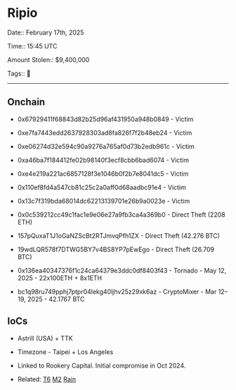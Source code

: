 # Ripio

Date:: February 17th, 2025

Time:: 15:45 UTC

Amount Stolen:: $9,400,000

Tags:: 🔐

---



## Onchain

- 0x67929411f68843d82b25d96af431950a948b0849 - Victim
- 0xe7fa7443edd2637928303ad8fa826f7f2b48eb24 - Victim
- 0xe06274d32e594c90a9276a765af0d73b2edb961c - Victim
- 0xa46ba7f184412fe02b98140f3ecf8cbb6bad6074 - Victim
- 0xe4e219a221ac6857128f3e1046b0f2b7e8041dc5 - Victim
- 0x110ef8fd4a547cb81c25c2a0aff0d68aadbc91e4 - Victim
- 0x13c7f319bda68014dc62213139701e26b9a0023e - Victim

- 0x0c539212cc49c1fac1e9e06e27a9fb3ca4a369b0 - Direct Theft (2208 ETH)
- 157pQuxaT1J1oGaNZScBt2RTJmvqPfh1ZX - Direct Theft (42.276 BTC)
- 19wdLQR578f7DTWG5BY7v4BS8YP7pEwEgo - Direct Theft (26.709 BTC)

- 0x136ea40347376f1c24ca64379e3ddc0df8403f43 - Tornado - May 12, 2025 - 22x100ETH + 8x1ETH

- bc1q98ru749pphj7ptpr04lekg40ljhv25z29xk6az - CryptoMixer - Mar 12–19, 2025 - 42.1767 BTC



## IoCs

- Astrill (USA) + TTK

- Timezone - Taipei + Los Angeles

- Linked to Rookery Capital. Initial compromise in Oct 2024. 

- Related: [T6](./t6.md) [M2](./m2.md) [Rain](./rain.md)


